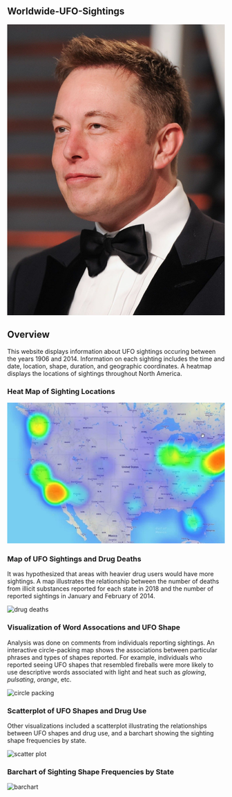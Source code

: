 ## Worldwide-UFO-Sightings

![musk](images/musk.jpg)

## Overview
This website displays information about UFO sightings occuring between the years 1906 and 2014. Information on each sighting includes the time and date, location, shape, duration, and geographic coordinates. A heatmap displays the locations of sightings throughout North America.


### Heat Map of Sighting Locations

![heat map](images/heat_map.jpg)


### Map of UFO Sightings and Drug Deaths

It was hypothesized that areas with heavier drug users would have more sightings. A map illustrates the relationship between the number of deaths from illicit substances reported for each state in 2018 and the number of reported sightings in January and February of 2014.

![drug deaths](images/drug_deaths.jpg)


### Visualization of Word Assocations and UFO Shape

Analysis was done on comments from individuals reporting sightings. An interactive circle-packing map shows the associations between particular phrases and types of shapes reported. For example, individuals who reported seeing UFO shapes that resembled fireballs were more likely to use descriptive words associated with light and heat such as *glowing*, *pulsating*, *orange*, etc.

![circle packing](images/circle_packing.jpg)

### Scatterplot of UFO Shapes and Drug Use

Other visualizations included a scatterplot illustrating the relationships between UFO shapes and drug use, and a barchart showing the sighting shape frequencies by state.

![scatter plot](images/scatter_plot.jpg)

### Barchart of Sighting Shape Frequencies by State

![barchart](images/bar_chart.jpg)